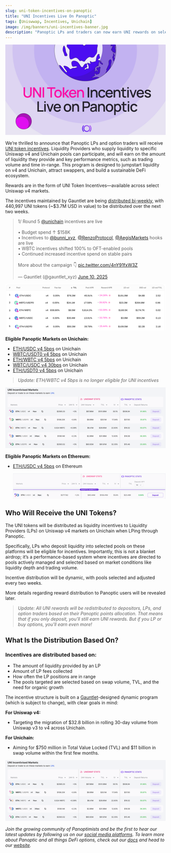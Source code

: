 ```yaml
---
slug: uni-token-incentives-on-panoptic
title: "UNI Incentives Live On Panoptic"
tags: [Uniswwap, Incentives, Unichain]
image: /img/banners/uni-incentives-banner.jpg
description: "Panoptic LPs and traders can now earn UNI rewards on select Uniswap v4 pools via a new performance-based incentive program."
---
```


![](./uni-incentives-banner.jpg)

We’re thrilled to announce that Panoptic LPs and option traders will receive [UNI token incentives](https://gov.uniswap.org/t/governance-proposal-uniswap-unleashed-unichain-and-uniswap-v4-liquidity-incentives/25250). Liquidity Providers who supply liquidity to specific Uniswap v4 and Unichain pools can participate, and will earn on the amount of liquidity they provide and key performance metrics, such as trading volume and time in-range. This program is designed to jumpstart liquidity on v4 and Unichain, attract swappers, and build a sustainable DeFi ecosystem.

Rewards are in the form of UNI Token Incentives—available across select Uniswap v4 markets.

The incentives maintained by Gauntlet are being [distributed bi-weekly](https://x.com/gauntlet_xyz/status/1927752247431012619), with 440,997 UNI tokens (~$3.7M USD in value) to be distributed over the next two weeks.

<blockquote class="twitter-tweet"><p lang="en" dir="ltr">1/ Round 5 <a href="https://twitter.com/unichain?ref_src=twsrc%5Etfw">@unichain</a> incentives are live<br/><br/>• Budget spend ↑ $158K<br/>• Incentives to <a href="https://twitter.com/bunni_xyz?ref_src=twsrc%5Etfw">@bunni_xyz</a>, <a href="https://twitter.com/RenzoProtocol?ref_src=twsrc%5Etfw">@RenzoProtocol</a>, <a href="https://twitter.com/AegisMarkets?ref_src=twsrc%5Etfw">@AegisMarkets</a> hooks are live<br/>• WBTC incentives shifted 100% to OFT-enabled pools<br/>• Continued increased incentive spend on stable pairs<br/><br/>More about the campaign 👇 <a href="https://t.co/4nY91fxW3Z">pic.twitter.com/4nY91fxW3Z</a></p>&mdash; Gauntlet (@gauntlet_xyz) <a href="https://twitter.com/gauntlet_xyz/status/1932503480562061494?ref_src=twsrc%5Etfw">June 10, 2025</a></blockquote> <script async src="https://platform.twitter.com/widgets.js" charset="utf-8"></script>

![](./01.png)

**Eligible Panoptic Markets on Unichain:**

-   [ETH/USDC v4 5bps](https://app.panoptic.xyz/markets/unichain/0x000003493cb99a8c1e4f103d2b6333e4d195df7d) on Unichain
-   [WBTC/USDT0 v4 5bps](https://app.panoptic.xyz/markets/unichain/0x00006d1224c7b77d89ce39ca9eb161d9dd6a759f) on Unichain
-   [ETH/WBTC v4 5bps](https://app.panoptic.xyz/markets/unichain/0x00000344137b8efbf9bdba1d56cca688deda8ce5) on Unichain
-   [WBTC/USDC v4 30bps](https://app.panoptic.xyz/markets/unichain/0x0000cc48ddbde5b520b5fd1130884c13192ab6aa) on Unichain
-   [ETH/USDT0 v4 5bps](https://app.panoptic.xyz/markets/unichain/0x0000ed265c5edaa58c3eaf503f8bfe2ccab1c0ad) on Unichain

> _Update: ETH/WBTC v4 5bps is no longer eligible for UNI incentives_

![](./02.png)

**Eligible Panoptic Markets on Ethereum:**

- [ETH/USDC v4 5bps](https://app.panoptic.xyz/markets/ethereum/0xdfbfe4c03508648589120350f96e05c780eb6e50) on Ethereum

    ![](./03.png)


## Who Will Receive the UNI Tokens?

The UNI tokens will be distributed as liquidity incentives to Liquidity Providers (LPs) on Uniswap v4 markets on Unichain when LPing through Panoptic.

Specifically, LPs who deposit liquidity into selected pools on these platforms will be eligible for incentives. Importantly, this is not a blanket airdrop; it’s a performance-based system where incentives are directed to pools actively managed and selected based on market conditions like liquidity depth and trading volume.

Incentive distribution will be dynamic, with pools selected and adjusted every two weeks.

More details regarding reward distribution to Panoptic users will be revealed later.

> _Update: All UNI rewards will be redistributed to depositors, LPs, and option traders based on their Panoptic points allocation. That means that if you only deposit, you'll still earn UNI rewards. But if you LP or buy options, you'll earn even more!_

## What Is the Distribution Based On?

### Incentives are distributed based on:
-   The amount of liquidity provided by an LP
-   Amount of LP fees collected
-   How often the LP positions are in range
-   The pools targeted are selected based on swap volume, TVL, and the need for organic growth

The incentive structure is built on a [Gauntlet](https://x.com/gauntlet_xyz/status/1932503480562061494)-designed dynamic program (which is subject to change), with clear goals in mind:

**For Uniswap v4:**
-   Targeting the migration of $32.8 billion in rolling 30-day volume from Uniswap v3 to v4 across Unichain.
    
**For Unichain:**
-   Aiming for $750 million in Total Value Locked (TVL) and $11 billion in swap volume within the first few months.

![](./02.png)


*Join the growing community of Panoptimists and be the first to hear our latest updates by following us on our [social media platforms](https://links.panoptic.xyz/all). To learn more about Panoptic and all things DeFi options, check out our [docs](/docs/intro) and head to our [website](https://panoptic.xyz/).*
